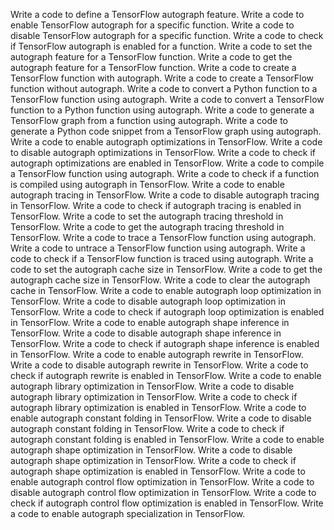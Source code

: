 Write a code to define a TensorFlow autograph feature.
Write a code to enable TensorFlow autograph for a specific function.
Write a code to disable TensorFlow autograph for a specific function.
Write a code to check if TensorFlow autograph is enabled for a function.
Write a code to set the autograph feature for a TensorFlow function.
Write a code to get the autograph feature for a TensorFlow function.
Write a code to create a TensorFlow function with autograph.
Write a code to create a TensorFlow function without autograph.
Write a code to convert a Python function to a TensorFlow function using autograph.
Write a code to convert a TensorFlow function to a Python function using autograph.
Write a code to generate a TensorFlow graph from a function using autograph.
Write a code to generate a Python code snippet from a TensorFlow graph using autograph.
Write a code to enable autograph optimizations in TensorFlow.
Write a code to disable autograph optimizations in TensorFlow.
Write a code to check if autograph optimizations are enabled in TensorFlow.
Write a code to compile a TensorFlow function using autograph.
Write a code to check if a function is compiled using autograph in TensorFlow.
Write a code to enable autograph tracing in TensorFlow.
Write a code to disable autograph tracing in TensorFlow.
Write a code to check if autograph tracing is enabled in TensorFlow.
Write a code to set the autograph tracing threshold in TensorFlow.
Write a code to get the autograph tracing threshold in TensorFlow.
Write a code to trace a TensorFlow function using autograph.
Write a code to untrace a TensorFlow function using autograph.
Write a code to check if a TensorFlow function is traced using autograph.
Write a code to set the autograph cache size in TensorFlow.
Write a code to get the autograph cache size in TensorFlow.
Write a code to clear the autograph cache in TensorFlow.
Write a code to enable autograph loop optimization in TensorFlow.
Write a code to disable autograph loop optimization in TensorFlow.
Write a code to check if autograph loop optimization is enabled in TensorFlow.
Write a code to enable autograph shape inference in TensorFlow.
Write a code to disable autograph shape inference in TensorFlow.
Write a code to check if autograph shape inference is enabled in TensorFlow.
Write a code to enable autograph rewrite in TensorFlow.
Write a code to disable autograph rewrite in TensorFlow.
Write a code to check if autograph rewrite is enabled in TensorFlow.
Write a code to enable autograph library optimization in TensorFlow.
Write a code to disable autograph library optimization in TensorFlow.
Write a code to check if autograph library optimization is enabled in TensorFlow.
Write a code to enable autograph constant folding in TensorFlow.
Write a code to disable autograph constant folding in TensorFlow.
Write a code to check if autograph constant folding is enabled in TensorFlow.
Write a code to enable autograph shape optimization in TensorFlow.
Write a code to disable autograph shape optimization in TensorFlow.
Write a code to check if autograph shape optimization is enabled in TensorFlow.
Write a code to enable autograph control flow optimization in TensorFlow.
Write a code to disable autograph control flow optimization in TensorFlow.
Write a code to check if autograph control flow optimization is enabled in TensorFlow.
Write a code to enable autograph specialization in TensorFlow.